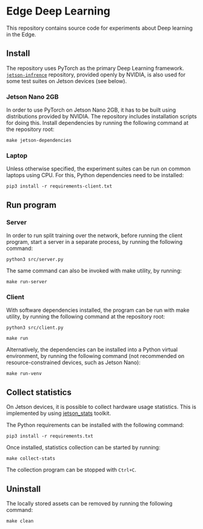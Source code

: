 # Edge Deep Learning

This repository contains source code for experiments about Deep learning in the Edge.

## Install

The repository uses PyTorch as the primary Deep Learning framework.
[`jetson-infrence`](https://github.com/dusty-nv/jetson-inference) repository, provided openly by NVIDIA, is also used
for some test suites on Jetson devices (see below).

### Jetson Nano 2GB
In order to use PyTorch on Jetson Nano 2GB, it has to be built using distributions provided by NVIDIA. The repository
includes installation scripts for doing this. Install dependencies by running the following command at the repository
root:
```
make jetson-dependencies
```

### Laptop

Unless otherwise specified, the experiment suites can be run on common laptops using CPU. For this, Python dependencies
need to be installed:

```
pip3 install -r requirements-client.txt
```

## Run program

### Server

In order to run split training over the network, before running the client program, start a server in a separate
process, by running the following command:
```
python3 src/server.py
```

The same command can also be invoked with make utility, by running:
```
make run-server
```

### Client

With software dependencies installed, the program can be run with make utility, by running the following command at the
repository root:
```
python3 src/client.py
```

```
make run
```

Alternatively, the dependencies can be installed into a Python virtual environment, by running the following command
(not recommended on resource-constrained devices, such as Jetson Nano):
```
make run-venv
```

## Collect statistics

On Jetson devices, it is possible to collect hardware usage statistics. This is implemented by using
[jetson_stats](https://github.com/rbonghi/jetson_stats) toolkit.

The Python requirements can be installed with the following command:
```
pip3 install -r requirements.txt
```

Once installed, statistics collection can be started by running:
```
make collect-stats
```

The collection program can be stopped with `Ctrl+C`.

## Uninstall

The locally stored assets can be removed by running the following command:
```
make clean
```
